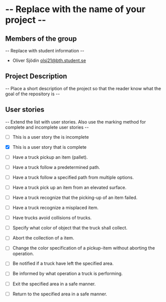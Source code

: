 # -- Replace with the name of your project --

## Members of the group

-- Replace with student information --

- Oliver Sjödin olsj21@bth.student.se

## Project Description

-- Place a short description of the project so that the reader know what the goal of the repository is --

## User stories

-- Extend the list with user stories. Also use the marking method for complete and incomplete user stories --

- [ ] This is a user story the is incomplete
- [x] This is a user story that is complete

- [ ] Have a truck pickup an item (pallet).
- [ ] Have a truck follow a predetermined path.
- [ ] Have a truck follow a specified path from multiple options.
- [ ] Have a truck pick up an item from an elevated surface.
- [ ] Have a truck recognize that the picking-up of an item failed.
- [ ] Have a truck recognize a misplaced item.
- [ ] Have trucks avoid collisions of trucks.
- [ ] Specify what color of object that the truck shall collect.
- [ ] Abort the collection of a item.
- [ ] Change the color specification of a pickup-item without aborting the operation.
- [ ] Be notified if a truck have left the specified area.
- [ ] Be informed by what operation a truck is performing.
- [ ] Exit the specified area in a safe manner.
- [ ] Return to the specified area in a safe manner.
